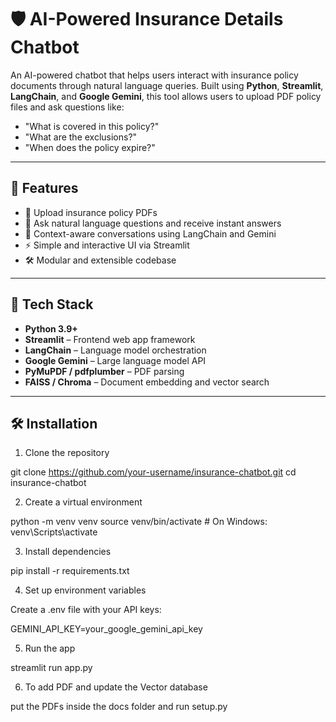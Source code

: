 # 🛡️ AI-Powered Insurance Details Chatbot

An AI-powered chatbot that helps users interact with insurance policy documents through natural language queries. Built using **Python**, **Streamlit**, **LangChain**, and **Google Gemini**, this tool allows users to upload PDF policy files and ask questions like:

- "What is covered in this policy?"
- "What are the exclusions?"
- "When does the policy expire?"

---

## 🚀 Features

- 📄 Upload insurance policy PDFs
- 💬 Ask natural language questions and receive instant answers
- 🧠 Context-aware conversations using LangChain and Gemini
- ⚡ Simple and interactive UI via Streamlit
- 🛠️ Modular and extensible codebase

---

## 🧰 Tech Stack

- **Python 3.9+**
- **Streamlit** – Frontend web app framework
- **LangChain** – Language model orchestration
- **Google Gemini** – Large language model API
- **PyMuPDF / pdfplumber** – PDF parsing
- **FAISS / Chroma** – Document embedding and vector search

---

## 🛠️ Installation

1. Clone the repository

git clone https://github.com/your-username/insurance-chatbot.git
cd insurance-chatbot

2. Create a virtual environment

python -m venv venv
source venv/bin/activate  # On Windows: venv\Scripts\activate

3. Install dependencies

pip install -r requirements.txt

4. Set up environment variables

Create a .env file with your API keys:

GEMINI_API_KEY=your_google_gemini_api_key

5. Run the app

streamlit run app.py

6. To add PDF and update the Vector database 

put the PDFs inside the docs folder and run setup.py